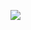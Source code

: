 [![](https://exponential-workload.github.io/create-index-bin/banner.png)](https://exponential-workload.github.io/create-index-bin/)
